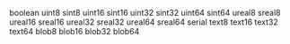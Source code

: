 boolean
uint8
sint8
uint16
sint16
uint32
sint32
uint64
sint64
ureal8
sreal8
ureal16
sreal16
ureal32
sreal32
ureal64
sreal64
serial
text8
text16
text32
text64
blob8
blob16
blob32
blob64
